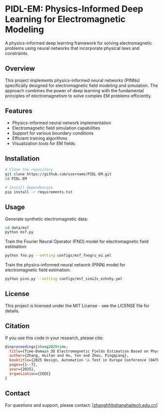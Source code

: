 # PIDL-EM: Physics-Informed Deep Learning for Electromagnetic Modeling

A physics-informed deep learning framework for solving electromagnetic problems using neural networks that incorporate physical laws and constraints.

## Overview

This project implements physics-informed neural networks (PINNs) specifically designed for electromagnetic field modeling and simulation. The approach combines the power of deep learning with the fundamental principles of electromagnetism to solve complex EM problems efficiently.

## Features

- Physics-informed neural network implementation
- Electromagnetic field simulation capabilities
- Support for various boundary conditions
- Efficient training algorithms
- Visualization tools for EM fields

## Installation

```bash
# Clone the repository
git clone https://github.com/username/PIDL-EM.git
cd PIDL-EM

# Install dependencies
pip install -r requirements.txt
```

## Usage
Generate synthetic electromagnetic data:
```bash
cd data/msf
python msf.py
```

Train the Fourier Neural Operator (FNO) model for electromagnetic field estimation:
```bash
python fno.py --setting configs/msf_fnogru_ez.yml
```
Train the physics-informed neural network (PINN) model for electromagnetic field estimation:
```bash
python pinn.py --setting configs/msf_simi2v_ezhxhy.yml
```

## License

This project is licensed under the MIT License - see the LICENSE file for details.

## Citation

If you use this code in your research, please cite:

```bibtex
@inproceedings{zhang2025time,
  title={Time-Domain 3D Electromagnetic Fields Estimation Based on Physics-Informed Deep Learning Framework},
  author={Zhang, Huifan and Hu, Yun and Zhou, Pingqiang},
  booktitle={2025 Design, Automation \& Test in Europe Conference (DATE)},
  pages={1--7},
  year={2025},
  organization={IEEE}
}
```

## Contact

For questions and support, please contact: [zhanghf@shanghaitech.edu.cn]
